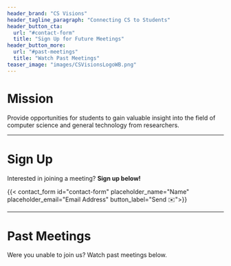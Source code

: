 ```yaml
---
header_brand: "CS Visions"
header_tagline_paragraph: "Connecting CS to Students"
header_button_cta:
  url: "#contact-form"
  title: "Sign Up for Future Meetings"
header_button_more:
  url: "#past-meetings"
  title: "Watch Past Meetings"
teaser_image: "images/CSVisionsLogoWB.png"
---
```


# Mission
Provide opportunities for students to gain valuable insight into the field of computer science and general technology from researchers.

---
# Sign Up
Interested in joining a meeting? **Sign up below!**

{{< contact_form id="contact-form" placeholder_name="Name" placeholder_email="Email Address" button_label="Send ✉️">}}

---
# Past Meetings
Were you unable to join us? Watch past meetings below.
